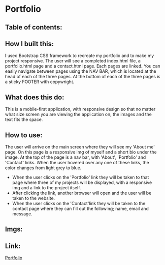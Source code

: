 # Portfolio
## Table of contents:
## How I built this:
I used Bootstrap CSS framework to recreate my portfolio and to make my project responsive. The user will see a completed index.html file, a portfolio.html page and a contact.html page.
Each pages are linked. You can easily navigate between pages using the NAV BAR, which is located at the head of each of the three pages.
At the bottom of each of the three pages is a sticky FOOTER with copywright.
## What does this do:
This is a mobile-first application, with responsive design so that no matter what size screen you are viewing the application on, the images and the text fits the space.
## How to use:
The user will arrive on the main screen where they will see my 'About me' page. On this page is a responsive img of myself and a short bio under the image. At the top of the page is a nav bar, with 'About', 'Portfolio' and 'Contact' links. When the user hovered over any one of these links, the color changes from light grey to blue. 
* When the user clicks on the 'Portfolio' link they will be taken to that page where three of my projects will be displayed, with a responsive img and a link to the project itself.
* After clicking the link, another browser will open and the user will be taken to the website.
* When the user clicks on the 'Contact'link they will be taken to the contact page where they can fill out the following; name, email and message.
## Imgs:

## Link:
[Portfolio](https://teresaheidt.github.io/Portfolio/)








